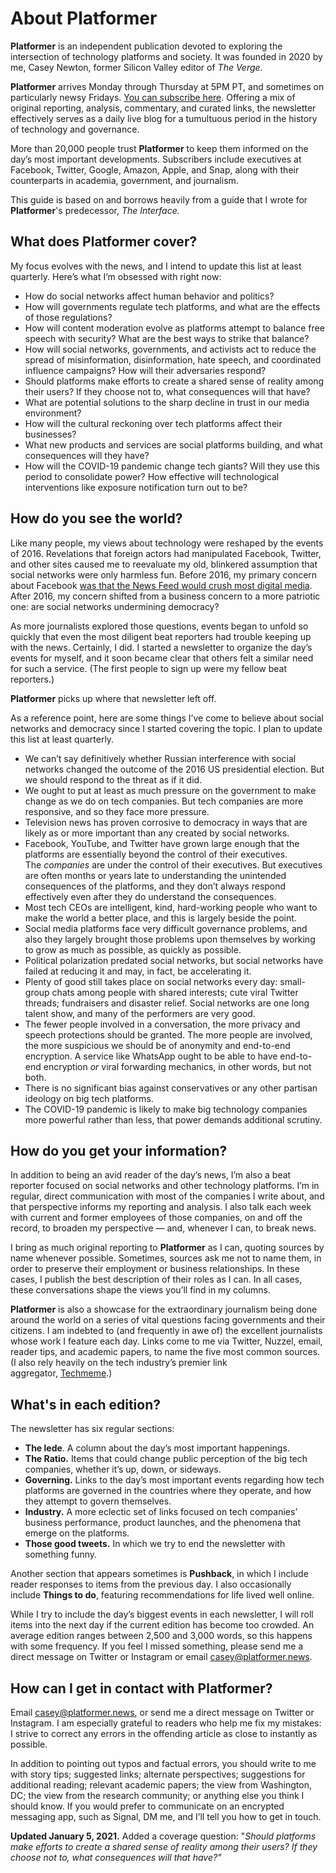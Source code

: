# About Platformer

**Platformer** is an independent publication devoted to exploring the intersection of technology platforms and society. It was founded in 2020 by me, Casey Newton, former Silicon Valley editor of *The Verge*.

**Platformer** arrives Monday through Thursday at 5PM PT, and sometimes on particularly newsy Fridays. [You can subscribe here](https://www.platformer.news/). Offering a mix of original reporting, analysis, commentary, and curated links, the newsletter effectively serves as a daily live blog for a tumultuous period in the history of technology and governance.

More than 20,000 people trust **Platformer** to keep them informed on the day’s most important developments. Subscribers include executives at Facebook, Twitter, Google, Amazon, Apple, and Snap, along with their counterparts in academia, government, and journalism.

This guide is based on and borrows heavily from a guide that I wrote for **Platformer**'s predecessor, *The Interface.*

## What does **Platformer** cover?

My focus evolves with the news, and I intend to update this list at least quarterly. Here’s what I’m obsessed with right now:

- How do social networks affect human behavior and politics?
- How will governments regulate tech platforms, and what are the effects of those regulations?
- How will content moderation evolve as platforms attempt to balance free speech with security? What are the best ways to strike that balance?
- How will social networks, governments, and activists act to reduce the spread of misinformation, disinformation, hate speech, and coordinated influence campaigns? How will their adversaries respond?
- Should platforms make efforts to create a shared sense of reality among their users? If they choose not to, what consequences will that have?
- What are potential solutions to the sharp decline in trust in our media environment?
- How will the cultural reckoning over tech platforms affect their businesses?
- What new products and services are social platforms building, and what consequences will they have?
- How will the COVID-19 pandemic change tech giants? Will they use this period to consolidate power? How effective will technological interventions like exposure notification turn out to be?

## **How do you see the world?**

Like many people, my views about technology were reshaped by the events of 2016. Revelations that foreign actors had manipulated Facebook, Twitter, and other sites caused me to reevaluate my old, blinkered assumption that social networks were only harmless fun. Before 2016, my primary concern about Facebook [was that the News Feed would crush most digital media](https://www.theverge.com/2015/12/29/10662356/facebook-instant-articles-future-of-media-2016). After 2016, my concern shifted from a business concern to a more patriotic one: are social networks undermining democracy?

As more journalists explored those questions, events began to unfold so quickly that even the most diligent beat reporters had trouble keeping up with the news. Certainly, I did. I started a newsletter to organize the day’s events for myself, and it soon became clear that others felt a similar need for such a service. (The first people to sign up were my fellow beat reporters.)

**Platformer** picks up where that newsletter left off.

As a reference point, here are some things I’ve come to believe about social networks and democracy since I started covering the topic. I plan to update this list at least quarterly.

- We can’t say definitively whether Russian interference with social networks changed the outcome of the 2016 US presidential election. But we should respond to the threat as if it did.
- We ought to put at least as much pressure on the government to make change as we do on tech companies. But tech companies are more responsive, and so they face more pressure.
- Television news has proven corrosive to democracy in ways that are likely as or more important than any created by social networks.
- Facebook, YouTube, and Twitter have grown large enough that the platforms are essentially beyond the control of their executives. The *companies* are under the control of their executives. But executives are often months or years late to understanding the unintended consequences of the platforms, and they don’t always respond effectively even after they do understand the consequences.
- Most tech CEOs are intelligent, kind, hard-working people who want to make the world a better place, and this is largely beside the point.
- Social media platforms face very difficult governance problems, and also they largely brought those problems upon themselves by working to grow as much as possible, as quickly as possible.
- Political polarization predated social networks, but social networks have failed at reducing it and may, in fact, be accelerating it.
- Plenty of good still takes place on social networks every day: small-group chats among people with shared interests; cute viral Twitter threads; fundraisers and disaster relief. Social networks are one long talent show, and many of the performers are very good.
- The fewer people involved in a conversation, the more privacy and speech protections should be granted. The more people are involved, the more suspicious we should be of anonymity and end-to-end encryption. A service like WhatsApp ought to be able to have end-to-end encryption *or* viral forwarding mechanics, in other words, but not both.
- There is no significant bias against conservatives or any other partisan ideology on big tech platforms.
- The COVID-19 pandemic is likely to make big technology companies more powerful rather than less, that power demands additional scrutiny.

## **How do you get your information?**

In addition to being an avid reader of the day’s news, I’m also a beat reporter focused on social networks and other technology platforms. I’m in regular, direct communication with most of the companies I write about, and that perspective informs my reporting and analysis. I also talk each week with current and former employees of those companies, on and off the record, to broaden my perspective — and, whenever I can, to break news.

I bring as much original reporting to **Platformer** as I can, quoting sources by name whenever possible. Sometimes, sources ask me not to name them, in order to preserve their employment or business relationships. In these cases, I publish the best description of their roles as I can. In all cases, these conversations shape the views you’ll find in my columns.

**Platformer** is also a showcase for the extraordinary journalism being done around the world on a series of vital questions facing governments and their citizens. I am indebted to (and frequently in awe of) the excellent journalists whose work I feature each day. Links come to me via Twitter, Nuzzel, email, reader tips, and academic papers, to name the five most common sources. (I also rely heavily on the tech industry’s premier link aggregator, [Techmeme](http://www.techmeme.com/).)

## What's in each edition?

The newsletter has six regular sections:

- **The lede**. A column about the day’s most important happenings.
- **The Ratio.** Items that could change public perception of the big tech companies, whether it’s up, down, or sideways.
- **Governing.** Links to the day’s most important events regarding how tech platforms are governed in the countries where they operate, and how they attempt to govern themselves.
- **Industry.** A more eclectic set of links focused on tech companies’ business performance, product launches, and the phenomena that emerge on the platforms.
- **Those good tweets.** In which we try to end the newsletter with something funny.

Another section that appears sometimes is **Pushback**, in which I include reader responses to items from the previous day. I also occasionally include **Things to do**, featuring recommendations for life lived well online.

While I try to include the day’s biggest events in each newsletter, I will roll items into the next day if the current edition has become too crowded. An average edition ranges between 2,500 and 3,000 words, so this happens with some frequency. If you feel I missed something, please send me a direct message on Twitter or Instagram or email [casey@platformer.news](mailto:casey@platformer.news).

## How can I get in contact with **Platformer?**

Email [casey@platformer.news](mailto:casey@platformer.news), or send me a direct message on Twitter or Instagram. I am especially grateful to readers who help me fix my mistakes: I strive to correct any errors in the offending article as close to instantly as possible.

In addition to pointing out typos and factual errors, you should write to me with story tips; suggested links; alternate perspectives; suggestions for additional reading; relevant academic papers; the view from Washington, DC; the view from the research community; or anything else you think I should know. If you would prefer to communicate on an encrypted messaging app, such as Signal, DM me, and I’ll tell you how to get in touch.

**Updated January 5, 2021.** Added a coverage question: "*Should platforms make efforts to create a shared sense of reality among their users? If they choose not to, what consequences will that have?"*